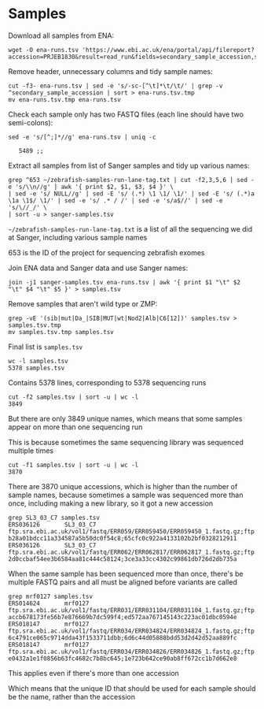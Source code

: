 # Samples

Download all samples from ENA:

```
wget -O ena-runs.tsv 'https://www.ebi.ac.uk/ena/portal/api/filereport?accession=PRJEB1830&result=read_run&fields=secondary_sample_accession,sample_alias,fastq_ftp,fastq_md5'
```

Remove header, unnecessary columns and tidy sample names:

```
cut -f3- ena-runs.tsv | sed -e 's/-sc-[^\t]*\t/\t/' | grep -v ^secondary_sample_accession | sort > ena-runs.tsv.tmp
mv ena-runs.tsv.tmp ena-runs.tsv
```

Check each sample only has two FASTQ files (each line should have two semi-colons):

```
sed -e 's/[^;]*//g' ena-runs.tsv | uniq -c
```

```
   5489 ;;
```

Extract all samples from list of Sanger samples and tidy up various names:

```
grep ^653 ~/zebrafish-samples-run-lane-tag.txt | cut -f2,3,5,6 | sed -e 's/\\n//g' | awk '{ print $2, $1, $3, $4 }' \
| sed -e 's/ NULL//g' | sed -E 's/ (.*) \1 \1/ \1/' | sed -E 's/ (.*)a \1a \1$/ \1/' | sed -e 's/ .* / /' | sed -e 's/a$//' | sed -e 's/\//_/' \
| sort -u > sanger-samples.tsv
```

`~/zebrafish-samples-run-lane-tag.txt` is a list of all the sequencing we did at Sanger, including various sample names

653 is the ID of the project for sequencing zebrafish exomes

Join ENA data and Sanger data and use Sanger names:

```
join -j1 sanger-samples.tsv ena-runs.tsv | awk '{ print $1 "\t" $2 "\t" $4 "\t" $5 }' > samples.tsv
```

Remove samples that aren't wild type or ZMP:

```
grep -vE '(sib|mut|Da_|SIB|MUT|wt|Nod2|Alb|C6[12])' samples.tsv > samples.tsv.tmp
mv samples.tsv.tmp samples.tsv
```

Final list is `samples.tsv`

```
wc -l samples.tsv 
5378 samples.tsv
```

Contains 5378 lines, corresponding to 5378 sequencing runs

```
cut -f2 samples.tsv | sort -u | wc -l
3849
```

But there are only 3849 unique names, which means that some samples appear on more than one sequencing run

This is because sometimes the same sequencing library was sequenced multiple times

```
cut -f1 samples.tsv | sort -u | wc -l
3870
```

There are 3870 unique accessions, which is higher than the number of sample names, because sometimes a sample was sequenced more than once, including making a new library, so it got a new accession

```
grep SL3_03_C7 samples.tsv
ERS036126       SL3_03_C7       ftp.sra.ebi.ac.uk/vol1/fastq/ERR059/ERR059450/ERR059450_1.fastq.gz;ftp.sra.ebi.ac.uk/vol1/fastq/ERR059/ERR059450/ERR059450_2.fastq.gz   b28a01bdcc11a334587a5b50dc0f54c8;65cfc0c922a4133102b2bf0328212911
ERS036126       SL3_03_C7       ftp.sra.ebi.ac.uk/vol1/fastq/ERR062/ERR062817/ERR062817_1.fastq.gz;ftp.sra.ebi.ac.uk/vol1/fastq/ERR062/ERR062817/ERR062817_2.fastq.gz   2d0ccbaf54ee3b6584aa81c444c58124;3ce3a33cc4302c99861db726d2db735a
```

When the same sample has been sequenced more than once, there's be multiple FASTQ pairs and all must be aligned before variants are called

```
grep mrf0127 samples.tsv 
ERS014624       mrf0127 ftp.sra.ebi.ac.uk/vol1/fastq/ERR031/ERR031104/ERR031104_1.fastq.gz;ftp.sra.ebi.ac.uk/vol1/fastq/ERR031/ERR031104/ERR031104_2.fastq.gz   accb678173fe56b7e876669b7dc599f4;ed572aa767145143c223ac01dbc0594e
ERS018147       mrf0127 ftp.sra.ebi.ac.uk/vol1/fastq/ERR034/ERR034824/ERR034824_1.fastq.gz;ftp.sra.ebi.ac.uk/vol1/fastq/ERR034/ERR034824/ERR034824_2.fastq.gz   6c4791ce065c9714dda43f1533711dbb;6d6c44d05888bdd53d2d42d52aa889fc
ERS018147       mrf0127 ftp.sra.ebi.ac.uk/vol1/fastq/ERR034/ERR034826/ERR034826_1.fastq.gz;ftp.sra.ebi.ac.uk/vol1/fastq/ERR034/ERR034826/ERR034826_2.fastq.gz   e0432a1e1f0856b63fc4682c7b8bc645;1e723b642ce90ab8ff672cc1b7d662e8
```

This applies even if there's more than one accession

Which means that the unique ID that should be used for each sample should be the name, rather than the accession
